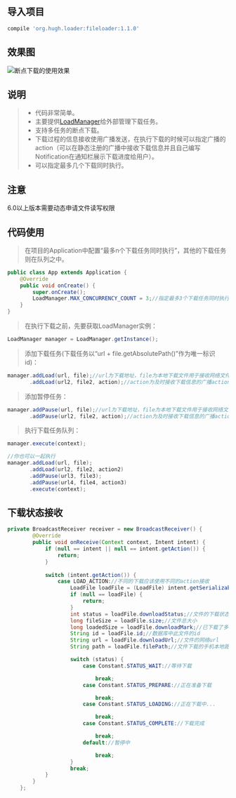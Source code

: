 ## 导入项目
```gradle
compile 'org.hugh.loader:fileloader:1.1.0'
```
## 效果图
![断点下载的使用效果](https://github.com/hy-freedom/pic/raw/master/Download.gif)

## 说明
> * 代码非常简单。
> * 主要提供[LoadManager](https://github.com/hy-freedom/Download/blob/master/FileLoaderTest/fileloader/src/main/java/org/hugh/loader/manager/LoadManager.java)给外部管理下载任务。
> * 支持多任务的断点下载。
> * 下载过程的信息接收使用广播发送，在执行下载的时候可以指定广播的action（可以在静态注册的广播中接收下载信息并且自己编写Notification在通知栏展示下载进度给用户）。
> * 可以指定最多几个下载同时执行。

## 注意
6.0以上版本需要动态申请文件读写权限

## 代码使用
> 在项目的Application中配置“最多n个下载任务同时执行”，其他的下载任务则在队列之中。
```java
public class App extends Application {
    @Override
    public void onCreate() {
        super.onCreate();
        LoadManager.MAX_CONCURRENCY_COUNT = 3;//指定最多3个下载任务同时执行
    }
}
```
> 在执行下载之前，先要获取LoadManager实例：
```java
LoadManager manager = LoadManager.getInstance();
```
> 添加下载任务(下载任务以“url + file.getAbsolutePath()”作为唯一标识id)：
```java
manager.addLoad(url, file);//url为下载地址，file为本地下载文件用于接收网络文件
       .addLoad(url2, file2, action);//action为及时接收下载信息的广播action
```
> 添加暂停任务：
```java
manager.addPause(url, file);//url为下载地址，file为本地下载文件用于接收网络文件
       .addPause(url2, file2, action);//action为及时接收下载信息的广播action
```
> 执行下载任务队列：
```java
manager.execute(context);
```

```java
//你也可以一起执行
manager.addLoad(url, file);
       .addLoad(url2, file2, action2)
       .addPause(url3, file3);
       .addPause(url4, file4, action3)
       .execute(context);
```
## 下载状态接收
```java
private BroadcastReceiver receiver = new BroadcastReceiver() {
        @Override
        public void onReceive(Context context, Intent intent) {
            if (null == intent || null == intent.getAction()) {
                return;
            }
            
            switch (intent.getAction()) {
                case LOAD_ACTION://不同的下载应该使用不同的action接收
                    LoadFile loadFile = (LoadFile) intent.getSerializableExtra(Constant.DOWNLOAD_EXTRA);
                    if (null == loadFile) {
                        return;
                    }
                    int status = loadFile.downloadStatus;//文件的下载状态
                    long fileSize = loadFile.size;//文件总大小
                    long loadedSize = loadFile.downloadMark;//已下载了多大
                    String id = loadFile.id;//数据库中此文件的id
                    String url = loadFile.downloadUrl;//文件的网络url
                    String path = loadFile.filePath;//文件下载的手机本地路径

                    switch (status) {
                        case Constant.STATUS_WAIT://等待下载

                            break;
                        case Constant.STATUS_PREPARE://正在准备下载

                            break;
                        case Constant.STATUS_LOADING://正在下载中...

                            break;
                        case Constant.STATUS_COMPLETE://下载完成

                            break;
                        default://暂停中

                            break;
                    }
                    break;
            }
        }
    };
```
